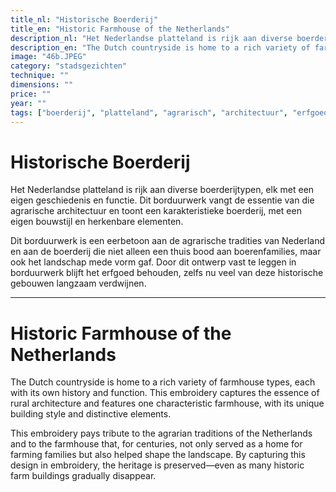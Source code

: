 ```yaml
---
title_nl: "Historische Boerderij"
title_en: "Historic Farmhouse of the Netherlands"
description_nl: "Het Nederlandse platteland is rijk aan diverse boerderijtypen, elk met een eigen geschiedenis en functie. Dit borduurwerk vangt de essentie van die agrarische architectuur en toont een karakteristieke boerderij, met een eigen bouwstijl en herkenbare elementen."
description_en: "The Dutch countryside is home to a rich variety of farmhouse types, each with its own history and function. This embroidery captures the essence of rural architecture and features one characteristic farmhouse, with its unique building style and distinctive elements."
image: "46b.JPEG"
category: "stadsgezichten"
technique: ""
dimensions: ""
price: ""
year: ""
tags: ["boerderij", "platteland", "agrarisch", "architectuur", "erfgoed"]
---
```


# Historische Boerderij

Het Nederlandse platteland is rijk aan diverse boerderijtypen, elk met een eigen geschiedenis en functie. Dit borduurwerk vangt de essentie van die agrarische architectuur en toont een karakteristieke boerderij, met een eigen bouwstijl en herkenbare elementen.

Dit borduurwerk is een eerbetoon aan de agrarische tradities van Nederland en aan de boerderij die niet alleen een thuis bood aan boerenfamilies, maar ook het landschap mede vorm gaf. Door dit ontwerp vast te leggen in borduurwerk blijft het erfgoed behouden, zelfs nu veel van deze historische gebouwen langzaam verdwijnen.

---

# Historic Farmhouse of the Netherlands

The Dutch countryside is home to a rich variety of farmhouse types, each with its own history and function. This embroidery captures the essence of rural architecture and features one characteristic farmhouse, with its unique building style and distinctive elements.

This embroidery pays tribute to the agrarian traditions of the Netherlands and to the farmhouse that, for centuries, not only served as a home for farming families but also helped shape the landscape. By capturing this design in embroidery, the heritage is preserved—even as many historic farm buildings gradually disappear.
